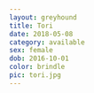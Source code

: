 ```yaml
---
layout: greyhound
title: Tori
date: 2018-05-08
category: available
sex: female
dob: 2016-10-01
color: brindle
pic: tori.jpg
---
```


